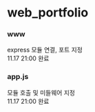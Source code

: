 # web_portfolio

### www

express 모듈 연결, 포트 지정  
11.17 21:00 완료

### app.js

모듈 호출 및 미들웨어 지정  
11.17 21:00 완료
